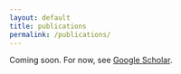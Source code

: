 ```yaml
---
layout: default
title: publications
permalink: /publications/
---
```

Coming soon. For now, see [Google Scholar](https://scholar.google.com/citations?user=dxG_sPMAAAAJ).